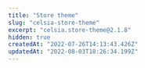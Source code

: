```yaml
---
title: "Store theme"
slug: "celsia-store-theme"
excerpt: "celsia.store-theme@2.1.8"
hidden: true
createdAt: "2022-07-26T14:13:43.426Z"
updatedAt: "2022-08-03T18:26:34.199Z"
---
```

